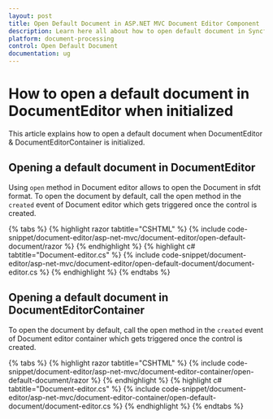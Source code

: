 ```yaml
---
layout: post
title: Open Default Document in ASP.NET MVC Document Editor Component
description: Learn here all about how to open default document in Syncfusion ASP.NET MVC Document Editor component of Syncfusion Essential JS 2 and more.
platform: document-processing
control: Open Default Document
documentation: ug
---
```



# How to open a default document in DocumentEditor when initialized

This article explains how to open a default document when DocumentEditor & DocumentEditorContainer is initialized.

## Opening a default document in DocumentEditor

Using `open` method in Document editor allows to open the Document in sfdt format. To open the document by default, call the open method in the `created` event of Document editor which gets triggered once the control is created.


{% tabs %}
{% highlight razor tabtitle="CSHTML" %}
{% include code-snippet/document-editor/asp-net-mvc/document-editor/open-default-document/razor %}
{% endhighlight %}
{% highlight c# tabtitle="Document-editor.cs" %}
{% include code-snippet/document-editor/asp-net-mvc/document-editor/open-default-document/document-editor.cs %}
{% endhighlight %}
{% endtabs %}



## Opening a default document in DocumentEditorContainer

To open the document by default, call the open method in the `created` event of Document editor container which gets triggered once the control is created.


{% tabs %}
{% highlight razor tabtitle="CSHTML" %}
{% include code-snippet/document-editor/asp-net-mvc/document-editor-container/open-default-document/razor %}
{% endhighlight %}
{% highlight c# tabtitle="Document-editor.cs" %}
{% include code-snippet/document-editor/asp-net-mvc/document-editor-container/open-default-document/document-editor.cs %}
{% endhighlight %}
{% endtabs %}

